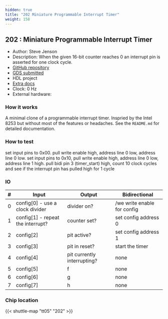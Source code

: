 ```yaml
---
hidden: true
title: "202 Miniature Programmable Interrupt Timer"
weight: 158
---
```


## 202 : Miniature Programmable Interrupt Timer

* Author: Steve Jenson
* Description: When the given 16-bit counter reaches 0 an interrupt pin is asserted for one clock cycle.
* [GitHub repository](https://github.com/stevej/tt05-minipit-stevej)
* [GDS submitted](https://github.com/stevej/tt05-minipit-stevej/actions/runs/6727637981)
* HDL project
* [Extra docs]()
* Clock: 0 Hz
* External hardware: 



### How it works

A minimal clone of a programmable interrupt timer. Inspried by the Intel 8253 but without most of the features or headaches. See the `README.md` for detailed documentation.


### How to test

set input pins to 0x00. pull write enable high, address line 0 low, address line 0 low.
set input pins to 0x10, pull write enable high, address line 0 low, address line 1 high.
pull bidi pin 3 (timer_start) high, count 10 clock cycles and see if the interrupt pin has pulled high for 1 cycle


### IO

| # | Input        | Output       | Bidirectional      |
|---|--------------|--------------| -------------------|
| 0 | config[0] - use a clock divider  | divider on? | /we write enable for config |
| 1 | config[1] - repeat the interrupt?  | counter set? | set config address 0 |
| 2 | config[2]  | pit active? | set config address 1 |
| 3 | config[3]  | pit in reset? | start the timer |
| 4 | config[4]  | pit currently interrupting? | none |
| 5 | config[5]  | f | none |
| 6 | config[6]  | g | none |
| 7 | config[7]  | h | none |

### Chip location

{{< shuttle-map "tt05" "202" >}}
